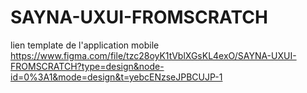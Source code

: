 # SAYNA-UXUI-FROMSCRATCH
lien template de l'application mobile https://www.figma.com/file/tzc28oyK1tVblXGsKL4exO/SAYNA-UXUI-FROMSCRATCH?type=design&node-id=0%3A1&mode=design&t=yebcENzseJPBCUJP-1
